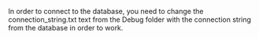 In order to connect to the database, you need to change the connection_string.txt text from the Debug folder with the connection string from the database in order to work.
